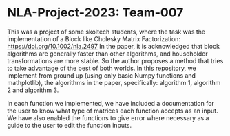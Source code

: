# NLA-Project-2023: Team-007
This was a project of some skoltech students, where the task was the implementation of a Block like Cholesky Matrix Factorization: https://doi.org/10.1002/nla.2497
In the paper, it is acknowledged that block algorithms are generally faster than other algorithms, and householder transformations are more stable. So the author proposes a method that tries to take advantage of the best of both worlds. In this repository, we implement from ground up (using only basic Numpy functions and mathplotlib), the algorithms in the paper, specifically: algorithm 1, algorithm 2 and algorithm 3.

In each function we implemented, we have included a documentation for the user to know what type of matrices each function accepts as an input. We have also enabled the functions to give error where necessary as a guide to the user to edit the function inputs.
